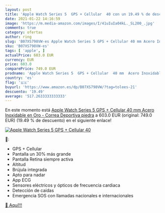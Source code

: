 ```yaml
---
layout: post
title: 'Apple Watch Series 5  GPS + Cellular  40 con un 19.49 % de descuento'
date: 2021-01-22 14:16:59
image: 'https://m.media-amazon.com/images/I/41uIuIa04kL._SL200_.jpg'
comments: true
category: ofertas
author: ring
slug: 'B07XS798VW-es Apple Watch Series 5 GPS + Cellular 40 mm Acero Inoxidable...'
sku: 'B07XS798VW-es'
tags: [ 'apple', ]
actualPrice: 603.0 EUR
currency: EUR
price: 603.0
comparePrice: 749.0 EUR
prodname: 'Apple Watch Series 5  GPS + Cellular  40 mm  Acero Inoxidable en Oro - Correa Deportiva piedra'
country: 'es'
flag: '🇪🇸'
buyurl: 'https://www.amazon.es/dp/B07XS798VW/?tag=tolees-21'
descuento: '19.49'
average: '517.2633333333333'
---
```


En este momento está [Apple Watch Series 5  GPS + Cellular  40 mm  Acero Inoxidable en Oro - Correa Deportiva piedra](https://www.amazon.es/dp/B07XS798VW/?tag=tolees-21) a 603.0 EUR (original: 749.0 EUR) (19.49 %  de descuento) en el siguiente enlace!

[![Apple Watch Series 5  GPS + Cellular  40](https://m.media-amazon.com/images/I/41uIuIa04kL._SL200_.jpg)](https://www.amazon.es/dp/B07XS798VW/?tag=tolees-21)

🔎:

- GPS + Cellular
- Pantalla un 30% más grande
- Pantalla Retina siempre activa
- Altitud
- Brújula integrada
- Apto para nadar
- App ECG
- Sensores eléctricos y ópticos de frecuencia cardiaca
- Detección de caídas
- Emergencia SOS con llamadas nacionales e internacionales

[🛒 Aquí!!!](https://www.amazon.es/dp/B07XS798VW/?tag=tolees-21)
